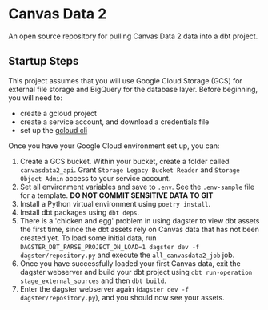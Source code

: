 # Canvas Data 2

An open source repository for pulling Canvas Data 2 data into a dbt project.

## Startup Steps

This project assumes that you will use Google Cloud Storage (GCS) for external file storage and BigQuery for the database layer. Before beginning, you will need to:

- create a gcloud project
- create a service account, and download a credentials file
- set up the [gcloud cli](https://cloud.google.com/sdk/docs/install)

Once you have your Google Cloud environment set up, you can:

1. Create a GCS bucket. Within your bucket, create a folder called `canvasdata2_api`. Grant `Storage Legacy Bucket Reader` and `Storage Object Admin` access to your service account.
1. Set all environment variables and save to `.env`. See the `.env-sample` file for a template. __DO NOT COMMIT SENSITIVE DATA TO GIT__
1. Install a Python virtual environment using `poetry install`.
1. Install dbt packages using `dbt deps`.
1. There is a 'chicken and egg' problem in using dagster to view dbt assets the first time, since the dbt assets rely on Canvas data that has not been created yet. To load some initial data, run `DAGSTER_DBT_PARSE_PROJECT_ON_LOAD=1 dagster dev -f dagster/repository.py` and execute the `all_canvasdata2_job` job.
1. Once you have successfully loaded your first Canvas data, exit the dagster webserver and build your dbt project using `dbt run-operation stage_external_sources` and then `dbt build`.
1. Enter the dagster webserver again (`dagster dev -f dagster/repository.py`), and you should now see your assets.
